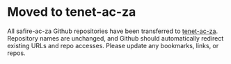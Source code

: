 # Moved to tenet-ac-za
All safire-ac-za Github repositories have been transferred to [tenet-ac-za](https://github.com/tenet-ac-za). Repository names are unchanged, and Github should automatically redirect existing URLs and repo accesses. Please update any bookmarks, links, or repos.

